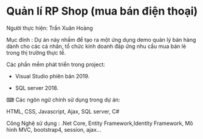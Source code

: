  # Quản lí RP Shop (mua bán điện thoại)


Người thực hiện: Trần Xuân Hoàng


Mục đính : Dự án này nhầm để tạo ra một ứng dụng demo quản lý bán hàng dành cho các cá nhân, tổ chức kinh doanh đáp ứng nhu cầu mua bán lẻ trong thị trường thực tế.

Các phần mềm phát triển trong project:

- Visual Studio phiên bản 2019.

- SQL server 2018.

⌨ Các ngôn ngữ chính sử dụng trong dự án:

HTML, CSS, Javascript, Ajax, SQL server, C#

Công Nghệ sử dụng : .Net Core, Entity Framework,Identity Framework, Mô hình MVC, bootstrap4, session, ajax...
